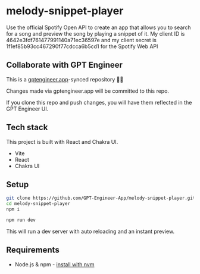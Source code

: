 # melody-snippet-player

Use the official Spotify Open API to create an app that allows you to search for a song and preview the song by playing a snippet of it. My client ID is 4642e3fdf761477991140a71ec36597e and my client secret is 1f1ef85b93cc467290f77cdcca6b5cd1 for the Spotify Web API

## Collaborate with GPT Engineer

This is a [gptengineer.app](https://gptengineer.app)-synced repository 🌟🤖

Changes made via gptengineer.app will be committed to this repo.

If you clone this repo and push changes, you will have them reflected in the GPT Engineer UI.

## Tech stack

This project is built with React and Chakra UI.

- Vite
- React
- Chakra UI

## Setup

```sh
git clone https://github.com/GPT-Engineer-App/melody-snippet-player.git
cd melody-snippet-player
npm i
```

```sh
npm run dev
```

This will run a dev server with auto reloading and an instant preview.

## Requirements

- Node.js & npm - [install with nvm](https://github.com/nvm-sh/nvm#installing-and-updating)
